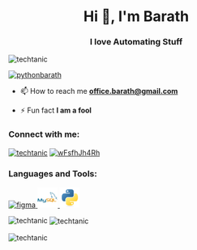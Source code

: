 <h1 align="center">Hi 👋, I'm Barath</h1>
<h3 align="center">I love Automating Stuff</h3>

<p align="left"> <img src="https://komarev.com/ghpvc/?username=techtanic&label=Profile%20views&color=e100ff&style=flat-square" alt="techtanic" /> </p>

<p align="left"> <a href="https://github.com/ryo-ma/github-profile-trophy"><img src="https://github-profile-trophy.vercel.app/?username=pythonbarath" alt="pythonbarath" /></a> </p>

- 📫 How to reach me **office.barath@gmail.com**

- ⚡ Fun fact **I am a fool**

<h3 align="left">Connect with me:</h3>
<p align="left">
<a href="https://www.hackerrank.com/techtanic" target="blank"><img align="center" src="https://raw.githubusercontent.com/rahuldkjain/github-profile-readme-generator/master/src/images/icons/Social/hackerrank.svg" alt="techtanic" height="30" width="40" /></a>
<a href="https://discord.gg/wFsfhJh4Rh" target="blank"><img align="center" src="https://raw.githubusercontent.com/rahuldkjain/github-profile-readme-generator/master/src/images/icons/Social/discord.svg" alt="wFsfhJh4Rh" height="30" width="40" /></a>
</p>

<h3 align="left">Languages and Tools:</h3>
<p align="left"> <a href="https://www.figma.com/" target="_blank"> <img src="https://www.vectorlogo.zone/logos/figma/figma-icon.svg" alt="figma" width="40" height="40"/> </a> <a href="https://www.mysql.com/" target="_blank"> <img src="https://raw.githubusercontent.com/devicons/devicon/master/icons/mysql/mysql-original-wordmark.svg" alt="mysql" width="40" height="40"/> </a> <a href="https://www.python.org" target="_blank"> <img src="https://raw.githubusercontent.com/devicons/devicon/master/icons/python/python-original.svg" alt="python" width="40" height="40"/> </a> </p>

<p><img align="left" src="https://github-readme-stats.vercel.app/api/top-langs?username=techtanic&show_icons=true&theme=dark&hide_border=true&locale=en&layout=compact" alt="techtanic" /></p>

<p>&nbsp;<img align="center" src="https://github-readme-stats.vercel.app/api?username=techtanic&show_icons=true&theme=dark&hide_border=true&locale=en" alt="techtanic" /></p>

<p><img align="center" src="https://github-readme-streak-stats.herokuapp.com/?user=techtanic&theme=dark" alt="techtanic" /></p>
